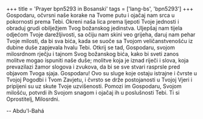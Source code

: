 +++
title = 'Prayer bpn5293 in Bosanski'
tags = ['lang-bs', 'bpn5293']
+++
Gospodaru, očvrsni naše korake na Tvome putu i ojačaj nam srca u pokornosti prema Tebi. Okreni naša lica prema ljepoti Tvoje jednosti i obraduj grudi obilježjem Tvog božanskog jedinstva. Uljepšaj nam tijela odjećom Tvoje darežljivosti, sa očiju nam skini veo grijeha, daruj nam pehar Tvoje milosti, da bi sva bića, kada se suoče sa Tvojom veličanstvenošću iz dubine duše zapjevala hvalu Tebi. Otkrij se tad, Gospodaru, svojom milosrdnom rječju i tajnom Svog božanskog bića, kako bi sveti zanos molitve mogao ispuniti naše duše; molitve koja je iznad riječi i slova, koja prevazilazi žamor slogova i zvukova, da bi se sve stvari rasprsle pred objavom Tvoga sjaja.
Gospodaru! Ovo su sluge koje ostaju istrajne i čvrste u Tvojoj Pogodbi i Tvom Zavjetu, i čvrsto se drže postojanosti u Tvojoj Vjeri i pripijeni su uz skute Tvoje uzvišenosti. Pomozi im Gospodaru, Svojom milošću, potvrdi ih Svojom snagom i ojačaj ih u poslušnosti Tebi.
Ti si Oprostitelj, Milosrdni.

-- Abdu'l-Bahá
